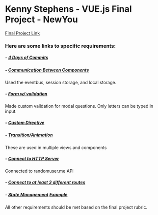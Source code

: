 # Kenny Stephens - VUE.js Final Project - NewYou
[Final Project Link](https://affectionate-nobel-33d435.netlify.com/#/)

### Here are some links to specific requirements:

##### - [4 Days of Commits](https://github.com/KennyStephens) 
##### - [Communication Between Components](https://github.com/KennyStephens/vue-final-kenny-stephens/blob/master/src/components/AppNewYouGen.vue) 
Used the eventbus, session storage, and local storage.
##### - [Form w/ validation](https://github.com/KennyStephens/vue-final-kenny-stephens/blob/master/src/components/AppIntroQuestions.vue) 
Made custom validation for modal questions. Only letters can be typed in input.
##### - [Custom Directive](https://github.com/KennyStephens/vue-final-kenny-stephens/blob/master/src/main.js) 
##### - [Transition/Animation](https://github.com/KennyStephens/vue-final-kenny-stephens/blob/master/src/views/Favorites.vue)
These are used in multiple views and components 
##### - [Connect to HTTP Server](https://github.com/KennyStephens/vue-final-kenny-stephens/blob/master/src/components/AppNewYouGen.vue) 
Connected to randomuser.me API
##### - [Connect to at least 3 different routes](https://github.com/KennyStephens/vue-final-kenny-stephens/blob/master/src/router.js) 
##### - [State Management](https://github.com/KennyStephens/vue-final-kenny-stephens/blob/master/src/store.js) [Example](https://github.com/KennyStephens/vue-final-kenny-stephens/blob/master/src/views/Contact.vue)

All other requirements should be met based on the final project rubric.
